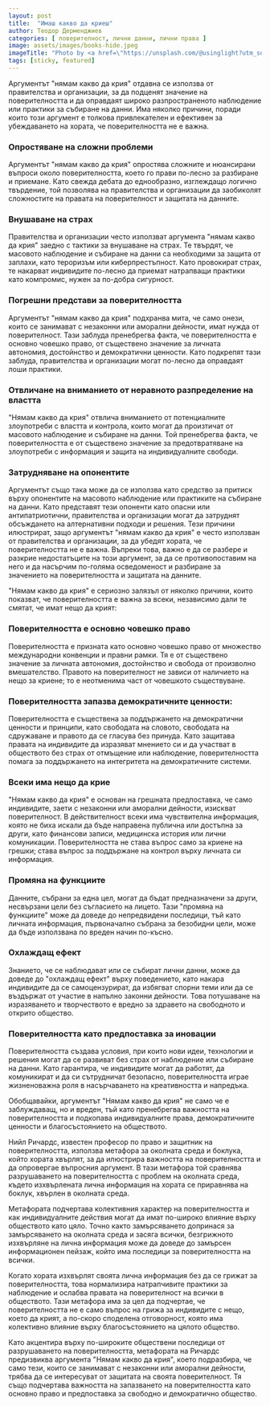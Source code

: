 ```yaml
---
layout: post
title:  "Имаш какво да криеш"
author: Теодор Дерменджиев
categories: [ поверителност, лични данни, лични права ]
image: assets/images/books-hide.jpeg
imageTitle: "Photo by <a href=\"https://unsplash.com/@usinglight?utm_source=unsplash&utm_medium=referral&utm_content=creditCopyText\">Stefan Steinbauer</a> on <a href=\"https://unsplash.com/photos/HK8IoD-5zpg?utm_source=unsplash&utm_medium=referral&utm_content=creditCopyText\">Unsplash</a>"
tags: [sticky, featured]
---
```




  

Аргументът "нямам какво да крия" отдавна се използва от правителства и организации, за да подценят значение на поверителността и да оправдаят широко разпространеното наблюдение или практики за събиране на данни. Има няколко причини, поради които този аргумент е толкова привлекателен и ефективен за убеждаването на хората, че поверителността не е важна.

### Опростяване на сложни проблеми
Аргументът "нямам какво да крия" опростява сложните и нюансирани въпроси около поверителността, което го прави по-лесно за разбиране и приемане. Като свежда дебата до еднообразно, изглеждащо логично твърдение, той позволява на правителства и организации да заобиколят сложностите на правата на поверителност и защитата на данните.

### Внушаване на страх
Правителства и организации често използват аргумента "нямам какво да крия" заедно с тактики за внушаване на страх. Те твърдят, че масовото наблюдение и събиране на данни са необходими за защита от заплахи, като тероризъм или киберпрестъпност. Като провокират страх, те накарват индивидите по-лесно да приемат натрапващи практики като компромис, нужен за по-добра сигурност.

### Погрешни представи за поверителността
Аргументът "нямам какво да крия" подхранва мита, че само онези, които се занимават с незаконни или аморални дейности, имат нужда от поверителност. Тази заблуда пренебрегва факта, че поверителността е основно човешко право, от съществено значение за личната автономия, достойнство и демократични ценности. Като подкрепят тази заблуда, правителства и организации могат по-лесно да оправдаят лоши практики.

### Отвличане на вниманието от неравното разпределение на властта
"Нямам какво да крия" отвлича вниманието от потенциалните злоупотреби с властта и контрола, които могат да произтичат от масовото наблюдение и събиране на данни. Той пренебрегва факта, че поверителността е от съществено значение за предотвратяване на злоупотреби с информация и защита на индивидуалните свободи.

### Затрудняване на опонентите
Аргументът също така може да се използва като средство за притиск върху опонентите на масовото наблюдение или практиките на събиране на данни. Като представят тези опоненти като опасни или антипатриотични, правителства и организации могат да затруднят обсъждането на алтернативни подходи и решения.
Тези причини илюстрират, защо аргументът "нямам какво да крия" е често използван от правителства и организации, за да убедят хората, че поверителността не е важна. Въпреки това, важно е да се разбере и разкрие недостатъците на този аргумент, за да се противопоставим на него и да насърчим по-голяма осведоменост и разбиране за значението на поверителността и защитата на данните.

"Нямам какво да крия" е сериозно залязъл от няколко причини, които показват, че поверителността е важна за всеки, независимо дали те смятат, че имат нещо да крият:

### Поверителността е основно човешко право
Поверителността е призната като основно човешко право от множество международни конвенции и правни рамки. Тя е от съществено значение за личната автономия, достойнство и свобода от произволно вмешателство. Правото на поверителност не зависи от наличието на нещо за криене; то е неотменима част от човешкото съществуване.

### Поверителността запазва демократичните ценности: 
Поверителността е съществена за поддържането на демократични ценности и принципи, като свободата на словото, свободата на сдружаване и правото да се гласува без принуда. Като защитава правата на индивидите да изразяват мнението си и да участват в обществото без страх от отмъщение или наблюдение, поверителността помага за поддържането на интегритета на демократичните системи.

### Всеки има нещо да крие
"Нямам какво да крия" е основан на грешната предпоставка, че само индивидите, заети с незаконни или аморални дейности, изискват поверителност. В действителност всеки има чувствителна информация, която не биха искали да бъде направена публична или достъпна за други, като финансови записи, медицинска история или лични комуникации. Поверителността не става въпрос само за криене на грешки; става въпрос за поддържане на контрол върху личната си информация.

### Промяна на функциите
Данните, събрани за една цел, могат да бъдат предназначени за други, несвързани цели без съгласието на лицето. Тази "промяна на функциите" може да доведе до непредвидени последици, тъй като личната информация, първоначално събрана за безобидни цели, може да бъде използвана по вреден начин по-късно.

### Охлаждащ ефект
Знанието, че се наблюдават или се събират лични данни, може да доведе до "охлаждащ ефект" върху поведението, като накара индивидите да се самоцензурират, да избягват спорни теми или да се въздържат от участие в напълно законни дейности. Това потушаване на изразяването и творчеството е вредно за здравето на свободното и открито общество.

### Поверителността като предпоставка за иновации
Поверителността създава условия, при които нови идеи, технологии и решения могат да се развиват без страх от наблюдение или събиране на данни. Като гарантира, че индивидите могат да работят, да комуникират и да си сътрудничат безопасно, поверителността играе жизненоважна роля в насърчаването на креативността и напредъка.

Обобщавайки, аргументът "Нямам какво да крия" не само че е заблуждаващ, но и вреден, тъй като пренебрегва важността на поверителността и подкопава индивидуалните права, демократичните ценности и благосъстоянието на обществото.

Нийл Ричардс, известен професор по право и защитник на поверителността, използва метафора за околната среда и боклука, който хората хвърлят, за да илюстрира важността на поверителността и да опровергае въпросния аргумент. В тази метафора той сравнява разрушаването на поверителността с проблем на околната среда, където изхвърлената лична информация на хората се приравнява на боклук, хвърлен в околната среда.

Метафората подчертава колективния характер на поверителността и как индивидуалните действия могат да имат по-широко влияние върху обществото като цяло. Точно както замърсяването допринася за замърсяването на околната среда и засяга всички, безгрижното изхвърляне на лична информация може да доведе до замърсен информационен пейзаж, който има последици за поверителността на всички.

Когато хората изхвърлят своята лична информация без да се грижат за поверителността, това нормализира натрапчивите практики за наблюдение и ослабва правата на поверителност на всички в обществото. Тази метафора има за цел да подчертае, че поверителността не е само въпрос на грижа за индивидите с нещо, което да крият, а по-скоро споделена отговорност, която има колективно влияние върху благосъстоянието на цялото общество.

Като акцентира върху по-широките обществени последици от разрушаването на поверителността, метафората на Ричардс предизвиква аргумента "Нямам какво да крия", което подразбира, че само тези, които се занимават с незаконни или аморални дейности, трябва да се интересуват от защитата на своята поверителност. Тя също подчертава важността на запазването на поверителността като основно право и предпоставка за свободно и демократично общество.